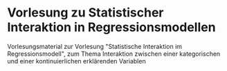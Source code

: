 # Vorlesung zu Statistischer Interaktion in Regressionsmodellen
Vorlesungsmaterial zur  Vorlesung "Statistische Interaktion im Regressionsmodell", zum Thema Interaktion zwischen einer kategorischen und einer kontinuierlichen erklärenden Variablen
